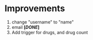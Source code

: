 # Improvements
1. change "username" to "name"
2. email **[*DONE*]**
3. Add trigger for drugs, and drug count